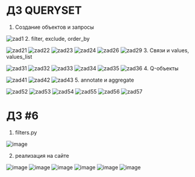 # ДЗ QUERYSET
1. Создание объектов и запросы

![zad1](https://github.com/user-attachments/assets/3aee6556-9d19-4477-b6bf-1715c68c2579)
2. filter, exclude, order_by

![zad21](https://github.com/user-attachments/assets/645a40a1-78f8-42e6-9afc-0fc596dc1f0b)
![zad22](https://github.com/user-attachments/assets/52ec2377-c507-4e14-acd5-fca233bff5cd)
![zad23](https://github.com/user-attachments/assets/6e5e7d82-c5dc-4ab7-8739-f1a01157db0d)
![zad24](https://github.com/user-attachments/assets/18cf2a47-aa0b-4de7-9539-310b3782dcf3)
![zad26](https://github.com/user-attachments/assets/75d28e2d-541c-43ed-b906-c9d3ca6b8836)
![zad29](https://github.com/user-attachments/assets/33ab42b1-f67d-4cdf-9536-c9233915483e)
3. Связи и values, values_list

![zad31](https://github.com/user-attachments/assets/288b2556-300a-4738-912d-db6898f79910)
![zad32](https://github.com/user-attachments/assets/436b5d0f-08ec-493b-bac3-8590d27e22ee)
![zad33](https://github.com/user-attachments/assets/5134e816-8e14-4f02-9f3b-d2342d5fb942)
![zad34](https://github.com/user-attachments/assets/4ad482b5-703d-4b9c-8906-9bd8695d086c)
![zad35](https://github.com/user-attachments/assets/7d9ff751-e652-4161-9846-d9c87e5b2ba6)
![zad36](https://github.com/user-attachments/assets/7e19ebda-66f8-4eaf-a714-a938f81ad6e8)
4. Q-объекты

![zad41](https://github.com/user-attachments/assets/06c19818-d3f6-49bf-b8b0-1c3d0b9edb7e)
![zad42](https://github.com/user-attachments/assets/291feb80-cb2a-4e1f-9da3-6ceba8c3d9ad)
![zad43](https://github.com/user-attachments/assets/5828e319-7def-4dd1-8d14-f89e69c9172c)
5. annotate и aggregate

![zad52](https://github.com/user-attachments/assets/636a4f85-78ba-4b6e-abb5-97024efcccf7)
![zad53](https://github.com/user-attachments/assets/e44609c1-b163-4d0a-88a8-1f795b140fb2)
![zad54](https://github.com/user-attachments/assets/295f5e2a-e3b7-4883-b38c-fbfe25bb3d42)
![zad55](https://github.com/user-attachments/assets/0e4dc5c5-65bd-4985-b219-49da86b9ff15)
![zad56](https://github.com/user-attachments/assets/bb50e378-4ecf-45f3-a7d2-50a4b465195b)
![zad57](https://github.com/user-attachments/assets/b11e346c-8279-4637-8df4-b46e4b0f53ba)

# ДЗ #6

1. filters.py

![image](https://github.com/user-attachments/assets/53f37070-c1d0-49b9-b7a7-9c90d43da4f3)

2. реализация на сайте

![image](https://github.com/user-attachments/assets/84b8b462-f101-4fa6-b42a-4f3db4fd71b3)
![image](https://github.com/user-attachments/assets/ff2dd117-a207-4cc8-9e43-6b78848dbc03)
![image](https://github.com/user-attachments/assets/a18d1b0f-a96b-419a-80e8-527f5cd610ee)
![image](https://github.com/user-attachments/assets/22f87e3c-b0a1-41db-b9fa-ea8c1d8b0984)
![image](https://github.com/user-attachments/assets/c7498e2f-a338-400f-99da-05ced3aee99d)
![image](https://github.com/user-attachments/assets/71c9328b-3566-4989-b6a6-8c8db39f29b2)



